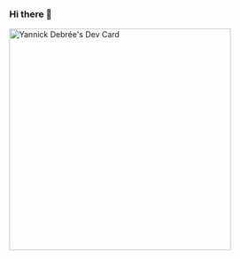### Hi there 👋

<a href="https://app.daily.dev/yannickdebree"><img src="https://api.daily.dev/devcards/a4a58014370d41c2bc897490b7d44076.png?r=we2" width="400" alt="Yannick Debrée's Dev Card"/></a>

<!--
**yannickdebree/yannickdebree** is a ✨ _special_ ✨ repository because its `README.md` (this file) appears on your GitHub profile.

Here are some ideas to get you started:

- 🔭 I’m currently working on ...
- 🌱 I’m currently learning ...
- 👯 I’m looking to collaborate on ...
- 🤔 I’m looking for help with ...
- 💬 Ask me about ...
- 📫 How to reach me: ...
- 😄 Pronouns: ...
- ⚡ Fun fact: ...
-->
